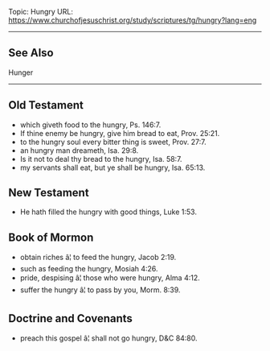Topic: Hungry
URL: https://www.churchofjesuschrist.org/study/scriptures/tg/hungry?lang=eng

---

## See Also

Hunger

---

## Old Testament

- which giveth food to the hungry, Ps. 146:7.
- If thine enemy be hungry, give him bread to eat, Prov. 25:21.
- to the hungry soul every bitter thing is sweet, Prov. 27:7.
- an hungry man dreameth, Isa. 29:8.
- Is it not to deal thy bread to the hungry, Isa. 58:7.
- my servants shall eat, but ye shall be hungry, Isa. 65:13.

## New Testament

- He hath filled the hungry with good things, Luke 1:53.

## Book of Mormon

- obtain riches â¦ to feed the hungry, Jacob 2:19.
- such as feeding the hungry, Mosiah 4:26.
- pride, despising â¦ those who were hungry, Alma 4:12.
- suffer the hungry â¦ to pass by you, Morm. 8:39.

## Doctrine and Covenants

- preach this gospel â¦ shall not go hungry, D&C 84:80.

